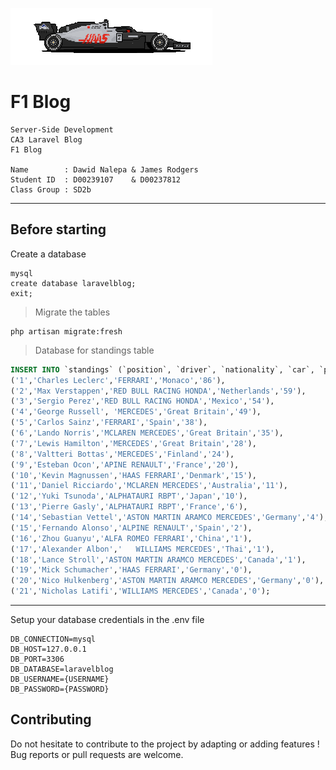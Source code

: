 ![alt text](https://github.com/ndavido/LaravelBlogCA3/raw/main/public/images/f1.png "F1 Car") 
# F1 Blog

```
Server-Side Development
CA3 Laravel Blog
F1 Blog
	
Name		: Dawid Nalepa & James Rodgers
Student ID	: D00239107    & D00237812
Class Group	: SD2b
```
___
## Before starting <br>
Create a database <br>
```
mysql
create database laravelblog;
exit;
```
> Migrate the tables
```
php artisan migrate:fresh
```
> Database for standings table
```sql
INSERT INTO `standings` (`position`, `driver`, `nationality`, `car`, `points`) VALUES
('1','Charles Leclerc','FERRARI','Monaco','86'),
('2','Max Verstappen','RED BULL RACING HONDA','Netherlands','59'),
('3','Sergio Perez','RED BULL RACING HONDA','Mexico','54'),
('4','George Russell', 'MERCEDES','Great Britain','49'),
('5','Carlos Sainz','FERRARI','Spain','38'),
('6','Lando Norris','MCLAREN MERCEDES','Great Britain','35'),
('7','Lewis Hamilton','MERCEDES','Great Britain','28'),
('8','Valtteri Bottas','MERCEDES','Finland','24'),
('9','Esteban Ocon','APINE RENAULT','France','20'),
('10','Kevin Magnussen','HAAS FERRARI','Denmark','15'),
('11','Daniel Ricciardo','MCLAREN MERCEDES','Australia','11'),
('12','Yuki Tsunoda','ALPHATAURI RBPT','Japan','10'),
('13','Pierre Gasly','ALPHATAURI RBPT','France','6'),
('14','Sebastian Vettel','ASTON MARTIN ARAMCO MERCEDES','Germany','4'),
('15','Fernando Alonso','ALPINE RENAULT','Spain','2'),
('16','Zhou Guanyu','ALFA ROMEO FERRARI','China','1'),
('17','Alexander Albon','	WILLIAMS MERCEDES','Thai','1'),
('18','Lance Stroll','ASTON MARTIN ARAMCO MERCEDES','Canada','1'),
('19','Mick Schumacher','HAAS FERRARI','Germany','0'),
('20','Nico Hulkenberg','ASTON MARTIN ARAMCO MERCEDES','Germany','0'),
('21','Nicholas Latifi','WILLIAMS MERCEDES','Canada','0');
```
___


Setup your database credentials in the .env file <br>
```
DB_CONNECTION=mysql
DB_HOST=127.0.0.1
DB_PORT=3306
DB_DATABASE=laravelblog
DB_USERNAME={USERNAME}
DB_PASSWORD={PASSWORD}
```



## Contributing
Do not hesitate to contribute to the project by adapting or adding features ! Bug reports or pull requests are welcome.
